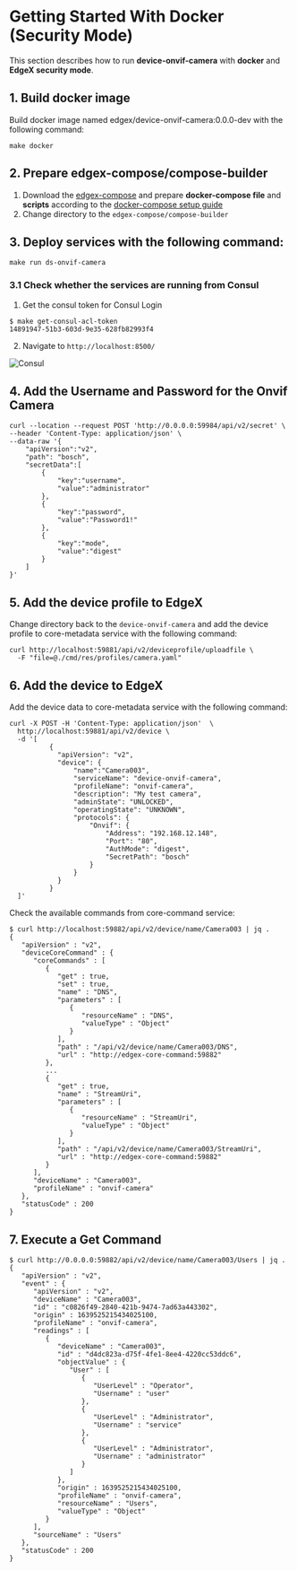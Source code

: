 # Getting Started With Docker (Security Mode)

This section describes how to run **device-onvif-camera** with **docker** and **EdgeX security mode**.

## 1. Build docker image
Build docker image named edgex/device-onvif-camera:0.0.0-dev with the following command:
```shell
make docker
```

## 2. Prepare edgex-compose/compose-builder
1. Download the [edgex-compose](https://github.com/edgexfoundry/edgex-compose) and prepare **docker-compose file** and **scripts** according to the [docker-compose setup guide](./docker-compose/README.md)
2. Change directory to the `edgex-compose/compose-builder`

## 3. Deploy services with the following command:
```shell
make run ds-onvif-camera
```

### 3.1 Check whether the services are running from Consul
1. Get the consul token for Consul Login
```shell
$ make get-consul-acl-token
14891947-51b3-603d-9e35-628fb82993f4
```
2. Navigate to `http://localhost:8500/`

![Consul](images/getting-started-with-docker-consul.jpg)

## 4. Add the Username and Password for the Onvif Camera
```shell
curl --location --request POST 'http://0.0.0.0:59984/api/v2/secret' \
--header 'Content-Type: application/json' \
--data-raw '{
    "apiVersion":"v2",
    "path": "bosch",
    "secretData":[
        {
            "key":"username",
            "value":"administrator"
        },
        {
            "key":"password",
            "value":"Password1!"
        },
        {
            "key":"mode",
            "value":"digest"
        }
    ]
}'
```


## 5. Add the device profile to EdgeX
Change directory back to the `device-onvif-camera` and add the device profile to core-metadata service with the following command:
```shell
curl http://localhost:59881/api/v2/deviceprofile/uploadfile \
  -F "file=@./cmd/res/profiles/camera.yaml"
```

## 6. Add the device to EdgeX
Add the device data to core-metadata service with the following command:
```shell
curl -X POST -H 'Content-Type: application/json'  \
  http://localhost:59881/api/v2/device \
  -d '[
          {
            "apiVersion": "v2",
            "device": {
                "name":"Camera003",
                "serviceName": "device-onvif-camera",
                "profileName": "onvif-camera",
                "description": "My test camera",
                "adminState": "UNLOCKED",
                "operatingState": "UNKNOWN",
                "protocols": {
                    "Onvif": {
                        "Address": "192.168.12.148",
                        "Port": "80",
                        "AuthMode": "digest",
                        "SecretPath": "bosch"
                    }
                }
            }
          }
  ]'
```

Check the available commands from core-command service:
```shell
$ curl http://localhost:59882/api/v2/device/name/Camera003 | jq .
{
   "apiVersion" : "v2",
   "deviceCoreCommand" : {
      "coreCommands" : [
         {
            "get" : true,
            "set" : true,
            "name" : "DNS",
            "parameters" : [
               {
                  "resourceName" : "DNS",
                  "valueType" : "Object"
               }
            ],
            "path" : "/api/v2/device/name/Camera003/DNS",
            "url" : "http://edgex-core-command:59882"
         },
         ...
         {
            "get" : true,
            "name" : "StreamUri",
            "parameters" : [
               {
                  "resourceName" : "StreamUri",
                  "valueType" : "Object"
               }
            ],
            "path" : "/api/v2/device/name/Camera003/StreamUri",
            "url" : "http://edgex-core-command:59882"
         }
      ],
      "deviceName" : "Camera003",
      "profileName" : "onvif-camera"
   },
   "statusCode" : 200
}
```

## 7. Execute a Get Command
```shell
$ curl http://0.0.0.0:59882/api/v2/device/name/Camera003/Users | jq .
{
   "apiVersion" : "v2",
   "event" : {
      "apiVersion" : "v2",
      "deviceName" : "Camera003",
      "id" : "c0826f49-2840-421b-9474-7ad63a443302",
      "origin" : 1639525215434025100,
      "profileName" : "onvif-camera",
      "readings" : [
         {
            "deviceName" : "Camera003",
            "id" : "d4dc823a-d75f-4fe1-8ee4-4220cc53ddc6",
            "objectValue" : {
               "User" : [
                  {
                     "UserLevel" : "Operator",
                     "Username" : "user"
                  },
                  {
                     "UserLevel" : "Administrator",
                     "Username" : "service"
                  },
                  {
                     "UserLevel" : "Administrator",
                     "Username" : "administrator"
                  }
               ]
            },
            "origin" : 1639525215434025100,
            "profileName" : "onvif-camera",
            "resourceName" : "Users",
            "valueType" : "Object"
         }
      ],
      "sourceName" : "Users"
   },
   "statusCode" : 200
}
```
